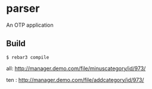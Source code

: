 parser
=====

An OTP application

Build
-----

    $ rebar3 compile

all:
http://manager.demo.com/file/minuscategory/id/973/

ten :
http://manager.demo.com/file/addcategory/id/973/

